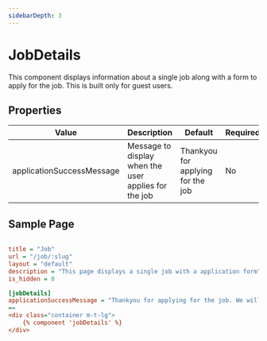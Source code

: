 ```yaml
---
sidebarDepth: 3
---
```


# JobDetails

This component displays information about a single job along with a form to apply for the job. This is built only for guest users.

## Properties

| Value                     | Description                                          | Default                           | Required |
|---------------------------|------------------------------------------------------|-----------------------------------|----------|
| applicationSuccessMessage | Message to display when the user applies for the job | Thankyou for applying for the job | No       |

## Sample Page

```ini

title = "Job"
url = "/job/:slug"
layout = "default"
description = "This page displays a single job with a application form"
is_hidden = 0

[jobDetails]
applicationSuccessMessage = "Thankyou for applying for the job. We will get back to you shortly"
==
<div class="container m-t-lg">
    {% component 'jobDetails' %}
</div>

```
